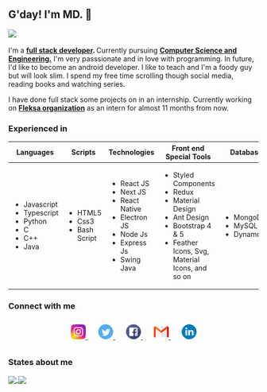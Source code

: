 <!-- @format -->
<!--
<p align="center">
   <img src="./img/developer1.png" alt="Call me MD!" width="200" height="200"  />
</p> -->

<!-- <p style="font-size : 40px" align="center"> -->

## G'day! I'm MD. &#x1F44B;

<!-- </p> -->
<p>
  <a href="https://github.com/MohamedJakkariya/github-readme-stats">
    <img src="https://user-images.githubusercontent.com/20175372/87330405-d1fbc500-c538-11ea-8dca-55854d681b31.gif"/>
  </a>
</p>


I'm a <strong> [full stack developer](https://mddev.tech). </strong> Currently pursuing <strong> [Computer Science and Engineering.](https://)</strong> I'm very passsionate and in love with programming. In future, I'd like to become an android developer. I like to teach and I'm a foody guy but will look slim. I spend my free time scrolling though social media, reading books and watching series.

I have done full stack some projects on in an internship. Currently working on <strong>[Fleksa organization](https://fleksa.com)</strong> as an intern for almost 11 months from now.

### Experienced in
<table>
   <thead>
      <th>Languages</th>
      <th>Scripts</th>
      <th>Technologies</th>
      <th>Front end Special Tools</th>
      <th>Database</th>
      <th>DevOps</th>
      <th>Design Tools</th>
   </thead>
   <tr>  
      <td>
       <ul>
         <li>Javascript</li>
         <li>Typescript</li>
         <li>Python</li>
         <li>C</li>
         <li>C++</li>
         <li>Java</li>
       </ul>
      </td>
       <td>
       <ul>
         <li>HTML5</li>
         <li>Css3</li>
         <li>Bash Script</li>
       </ul>
      </td>
      <td>
       <ul>
         <li>React JS</li>
         <li>Next JS</li>
         <li>React Native</li>
         <li>Electron JS</li>
         <li>Node Js</li>
         <li>Express Js</li>
         <li>Swing Java</li>
       </ul>
      </td>
      <td>
       <ul>
         <li>Styled Components</li>
         <li>Redux</li>
         <li>Material Design</li>
         <li>Ant Design</li>
         <li>Bootstrap 4 & 5</li>
         <li>Feather Icons, Svg, Material Icons, and so on</li>
       </ul>
      </td>   
       <td>
       <ul>
         <li>MongoDb</li>
         <li>MySQL</li>
         <li>DynamoDB</li>
       </ul>
      </td>
      <td>
       <ul>
         <li>Jenkins</li>
         <li>AWS basic</li>
         <li>GitHub</li>
         <li>GitLab</li>
       </ul>
      </td>
       <td>
       <ul> 
         <li>Figma</li>
         <li>Adobe Xd</li>
         <li>StarUML</li>
         <li>Lucid Chart</li>
       </ul>
      </td>
   </tr>
  
</table>

### Connect with me

<p align="center" style="padding:10px 0">
    <a href="https://www.instagram.com/mhmd_jack_thasin/" style="padding:0 5px">
        <img src="./img/social_media/instagram.png" width="30">
    </a>&nbsp;&nbsp;
     <a href="https://twitter.com/md_devv" style="padding:0 5px">
        <img src="./img/social_media/twitter.png" width="30">
    </a>&nbsp;&nbsp;
     <a href="https://www.facebook.com/mohamed.jakkariya.338" style="padding:0 5px">
        <img src="./img/social_media/facebook.png" width="30">
    </a>&nbsp;&nbsp;
     <a href="mailto:jacksparrow.mdjack@gmail.com?subject=Contact" style="padding:0 5px">
        <img src="./img/social_media/gmail.png" width="30">
    </a>&nbsp;&nbsp;
     <a href="https://www.linkedin.com/in/mohamed-jakkariya-a72850166/" style="padding:0 5px">
        <img src="./img/social_media/linkedin.png" width="30">
    </a>
</p>

### States about me

<a href="https://github.com/MohamedJakkariya/github-readme-stats">
  <img align="center" src="https://github-readme-stats.vercel.app/api?username=MohamedJakkariya&count_private=true&show_icons=true&theme=vue&custom_title=Mdjack's%20statistics" />
</a>

<!-- Language cards  -->
<a href="https://github.com/MohamedJakkariya/github-readme-stats">
  <img align="center" src="https://github-readme-stats.vercel.app/api/top-langs/?username=MohamedJakkariya&layout=compact&langs_count=8" />
</a>
